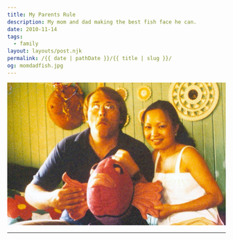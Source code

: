 ```yaml
---
title: My Parents Rule
description: My mom and dad making the best fish face he can.
date: 2010-11-14
tags: 
  - family
layout: layouts/post.njk
permalink: /{{ date | pathDate }}/{{ title | slug }}/
og: momdadfish.jpg
---
```


![vintage photo of my parents, my dad making the same face as the fish plush he is holding](/img/momdadfish.jpg)

---
